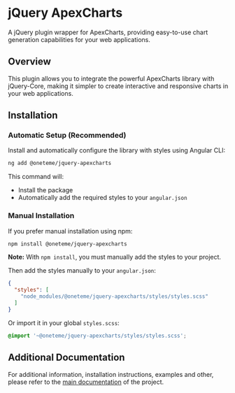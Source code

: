 # jQuery ApexCharts

A jQuery plugin wrapper for ApexCharts, providing easy-to-use chart generation capabilities for your web applications.

## Overview

This plugin allows you to integrate the powerful ApexCharts library with jQuery-Core, making it simpler to create interactive and responsive charts in your web applications.

## Installation

### Automatic Setup (Recommended)

Install and automatically configure the library with styles using Angular CLI:

```bash
ng add @oneteme/jquery-apexcharts
```

This command will:
- Install the package
- Automatically add the required styles to your `angular.json`

### Manual Installation

If you prefer manual installation using npm:

```bash
npm install @oneteme/jquery-apexcharts
```

**Note:** With `npm install`, you must manually add the styles to your project.

Then add the styles manually to your `angular.json`:

```json
{
  "styles": [
    "node_modules/@oneteme/jquery-apexcharts/styles/styles.scss"
  ]
}
```

Or import it in your global `styles.scss`:

```scss
@import '~@oneteme/jquery-apexcharts/styles/styles.scss';
```

## Additional Documentation

For additional information, installation instructions, examples and other, please refer to the [main documentation](https://github.com/oneteme/jquery-charts) of the project.
